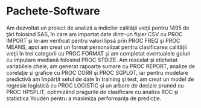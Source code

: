 # Pachete-Software

Am dezvoltat un proiect de analiză a indicilor calităţii vieţii pentru 1495 de ţări folosind SAS, în care am importat date dintr-un fişier CSV cu PROC IMPORT şi le-am verificat pentru valori lipsă prin PROC FREQ şi PROC MEANS, apoi am creat un format personalizat pentru clasificarea calităţii vieţii în trei categorii cu PROC FORMAT şi am completat eventualele goluri cu imputare mediană folosind PROC STDIZE. Am rescalat şi etichetat variabilele cheie, am generat rapoarte sumare cu PROC REPORT, analize de corelaţie şi grafice cu PROC CORR şi PROC SGPLOT, iar pentru modelare predictivă am împărţit setul de date în training şi test, am creat un model de regresie logistică cu PROC LOGISTIC şi un arbore de decizie pruned cu PROC HPSPLIT, optimizând pragurile de clasificare cu analiza ROC şi statistica Youden pentru a maximiza performanţa de predicţie.

